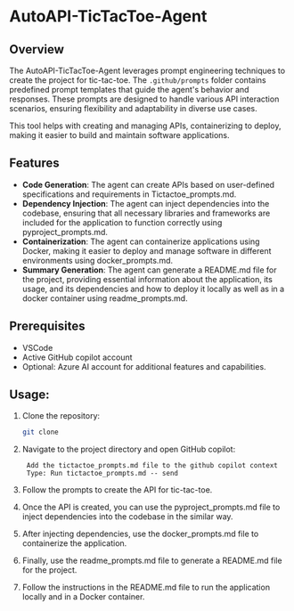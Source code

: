 # AutoAPI-TicTacToe-Agent

## Overview
The AutoAPI-TicTacToe-Agent leverages prompt engineering techniques to create the project for tic-tac-toe. The `.github/prompts` folder contains predefined prompt templates that guide the agent's behavior and responses. These prompts are designed to handle various API interaction scenarios, ensuring flexibility and adaptability in diverse use cases.

This tool helps with creating and managing APIs, containerizing to deploy, making it easier to build and maintain software applications. 

## Features

- **Code Generation**: The agent can create APIs based on user-defined specifications and requirements in Tictactoe_prompts.md.
- **Dependency Injection**: The agent can inject dependencies into the codebase, ensuring that all necessary libraries and frameworks are included for the application to function correctly using pyproject_prompts.md.
- **Containerization**: The agent can containerize applications using Docker, making it easier to deploy and manage software in different environments using docker_prompts.md.
- **Summary Generation**: The agent can generate a README.md file for the project, providing essential information about the application, its usage, and its dependencies and how to deploy it locally as well as in a docker container using readme_prompts.md.

## Prerequisites

- VSCode
- Active GitHub copilot account
- Optional: Azure AI account for additional features and capabilities.

## Usage:

1. Clone the repository:
   ```bash
   git clone
    ```

2. Navigate to the project directory and open GitHub copilot:
   ```Coplilot
    Add the tictactoe_prompts.md file to the github copilot context
    Type: Run tictactoe_prompts.md -- send
    ```

3. Follow the prompts to create the API for tic-tac-toe.
4. Once the API is created, you can use the pyproject_prompts.md file to inject dependencies into the codebase in the similar way.
5. After injecting dependencies, use the docker_prompts.md file to containerize the application.
6. Finally, use the readme_prompts.md file to generate a README.md file for the project.
7. Follow the instructions in the README.md file to run the application locally and in a Docker container.



